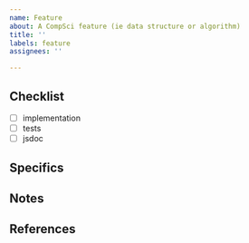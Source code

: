 ```yaml
---
name: Feature
about: A CompSci feature (ie data structure or algorithm)
title: ''
labels: feature
assignees: ''

---
```


<!-- add a simple description of the feature -->

## Checklist

- [ ] implementation
- [ ] tests
- [ ] jsdoc

## Specifics

<!-- include any details of what you'd like this feature to include -->

## Notes <!--(optional)-->

<!-- (optional) compile useful notes from the comments here -->

## References <!--(optional)-->

<!-- add links to any relevant references here

- [link-name](linkurl) - link description

-->
